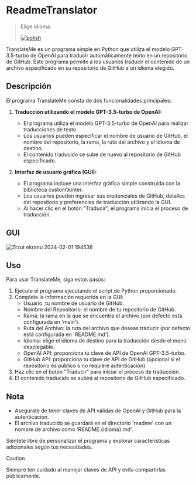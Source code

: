 # ReadmeTranslator 

> Elige idioma: 
>
> [![polish](https://img.shields.io/badge/lang-polish-red.svg)](https://github.com/Nemezjusz/ReadmeTranslator/blob/main/readme/README.polish.md) 


TranslateMe es un programa simple en Python que utiliza el modelo GPT-3.5-turbo de OpenAI para traducir automáticamente texto en un repositorio de GitHub. Este programa permite a los usuarios traducir el contenido de un archivo especificado en su repositorio de GitHub a un idioma elegido.

## Descripción

El programa TranslateMe consta de dos funcionalidades principales:

1. **Traducción utilizando el modelo GPT-3.5-turbo de OpenAI:**
   - El programa utiliza el modelo GPT-3.5-turbo de OpenAI para realizar traducciones de texto.
   - Los usuarios pueden especificar el nombre de usuario de GitHub, el nombre del repositorio, la rama, la ruta del archivo y el idioma de destino.
   - El contenido traducido se sube de nuevo al repositorio de GitHub especificado.

2. **Interfaz de usuario gráfica (GUI):**
   - El programa incluye una interfaz gráfica simple construida con la biblioteca customtkinter.
   - Los usuarios pueden ingresar sus credenciales de GitHub, detalles del repositorio y preferencias de traducción utilizando la GUI.
   - Al hacer clic en el botón "Traducir", el programa inicia el proceso de traducción.

## GUI
![Zrzut ekranu 2024-02-01 194536](https://github.com/Nemezjusz/ReadmeTranslator/assets/50834734/ef77cbf9-fece-46bc-bc59-a8e56f96eced)

## Uso

Para usar TranslateMe, siga estos pasos:

1. Ejecute el programa ejecutando el script de Python proporcionado.
2. Complete la información requerida en la GUI:
   - Usuario: tu nombre de usuario de GitHub.
   - Nombre del Repositorio: el nombre de tu repositorio de GitHub.
   - Rama: la rama en la que se encuentra el archivo (por defecto está configurada en 'main').
   - Ruta del Archivo: la ruta del archivo que deseas traducir (por defecto está configurada en 'README.md').
   - Idioma: elige el idioma de destino para la traducción desde el menú desplegable.
   - OpenAI API: proporciona tu clave de API de OpenAI GPT-3.5-turbo.
   - GitHub API: proporciona tu clave de API de GitHub (opcional si el repositorio es público o no requiere autenticación).
3. Haz clic en el botón "Traducir" para iniciar el proceso de traducción.
4. El contenido traducido se subirá al repositorio de GitHub especificado.

## Nota

- Asegúrate de tener claves de API válidas de OpenAI y GitHub para la autenticación.
- El archivo traducido se guardará en el directorio 'readme' con un nombre de archivo como 'README.{idioma}.md'.

Siéntete libre de personalizar el programa y explorar características adicionales según tus necesidades.

> [!CAUTION]
> Siempre ten cuidado al manejar claves de API y evita compartirlas públicamente.